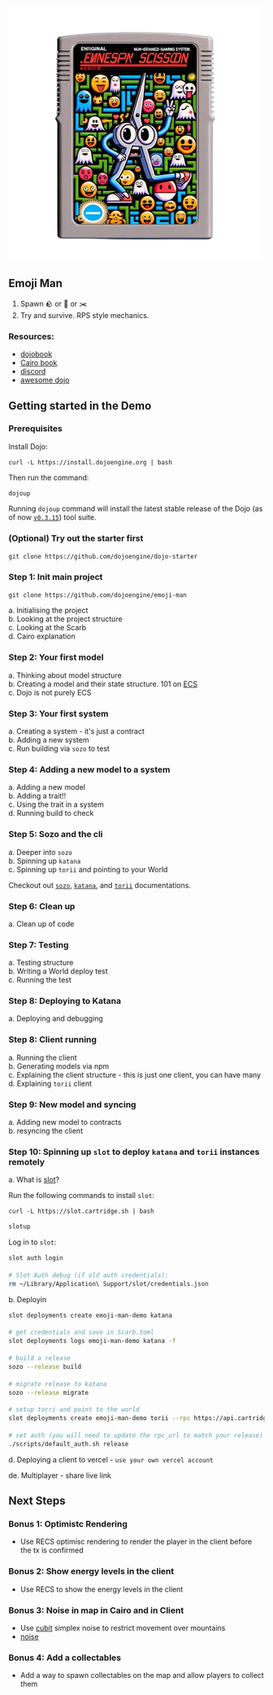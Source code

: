 ![image](./.github/image.png)

## Emoji Man

1. Spawn 🪨 or 📄 or ✂️
2. Try and survive. RPS style mechanics.

### Resources:

- [dojobook](https://book.dojoengine.org/)
- [Cairo book](https://github.com/cairo-book/cairo-book.github.io/)
- [discord](https://discord.gg/dojoengine)
- [awesome dojo](https://github.com/dojoengine/awesome-dojo)

## Getting started in the Demo

### Prerequisites

Install Dojo:

```
curl -L https://install.dojoengine.org | bash
```

Then run the command:

```
dojoup
```

Running `dojoup` command will install the latest stable release of the Dojo (as of now [`v0.3.15`](https://github.com/dojoengine/dojo/releases/tag/v0.3.10)) tool suite.

### (Optional) Try out the starter first

`git clone https://github.com/dojoengine/dojo-starter`

### Step 1: Init main project

`git clone https://github.com/dojoengine/emoji-man`

a. Initialising the project  
b. Looking at the project structure  
c. Looking at the Scarb  
d. Cairo explanation

### Step 2: Your first model

a. Thinking about model structure  
b. Creating a model and their state structure. 101 on [ECS](https://github.com/SanderMertens/ecs-faq)  
c. Dojo is not purely ECS

### Step 3: Your first system

a. Creating a system - it's just a contract  
b. Adding a new system  
c. Run building via `sozo` to test

### Step 4: Adding a new model to a system

a. Adding a new model  
b. Adding a trait!!  
c. Using the trait in a system  
d. Running build to check

### Step 5: Sozo and the cli

a. Deeper into `sozo`  
b. Spinning up `katana`  
c. Spinning up `torii` and pointing to your World

Checkout out [`sozo`](https://book.dojoengine.org/toolchain/sozo/reference.html), [`katana`](https://book.dojoengine.org/toolchain/katana/reference.html), and [`torii`](https://book.dojoengine.org/toolchain/torii/reference.html) documentations.

### Step 6: Clean up

a. Clean up of code

### Step 7: Testing

a. Testing structure  
b. Writing a World deploy test  
c. Running the test

### Step 8: Deploying to Katana

a. Deploying and debugging

### Step 8: Client running

a. Running the client  
b. Generating models via npm  
c. Explaining the client structure - this is just one client, you can have many  
d. Explaining `torii` client

### Step 9: New model and syncing

a. Adding new model to contracts  
b. resyncing the client

### Step 10: Spinning up `slot` to deploy `katana` and `torii` instances remotely

a. What is [slot](https://github.com/cartridge-gg/slot)?

Run the following commands to install `slot`:

```
curl -L https://slot.cartridge.sh | bash
```

```bash
slotup
```

Log in to `slot`:

```bash
slot auth login

# Slot Auth debug (if old auth credentials):
rm ~/Library/Application\ Support/slot/credentials.json
```

b. Deployin

```bash
slot deployments create emoji-man-demo katana

# get credentials and save in Scarb.toml
slot deployments logs emoji-man-demo katana -f

# build a release
sozo --release build

# migrate release to katana
sozo --release migrate

# setup torri and point to the world
slot deployments create emoji-man-demo torii --rpc https://api.cartridge.gg/x/emoji-man-demo/katana --world 0x1fad58d91d5d121aa6dc4d16c01a161e0441ef75fe7d31e3664a61e66022b1f --start-block 1

# set auth (you will need to update the rpc_url to match your release)
./scripts/default_auth.sh release
```

d. Deploying a client to vercel - `use your own vercel account`

de. Multiplayer - share live link

## Next Steps

### Bonus 1: Optimistc Rendering

- Use RECS optimisc rendering to render the player in the client before the tx is confirmed

### Bonus 2: Show energy levels in the client

- Use RECS to show the energy levels in the client

### Bonus 3: Noise in map in Cairo and in Client

- Use [cubit](https://github.com/influenceth/cubit) simplex noise to restrict movement over mountains
- [noise](https://github.com/influenceth/sdk/blob/master/src/utils/simplex.js)

### Bonus 4: Add a collectables

- Add a way to spawn collectables on the map and allow players to collect them

